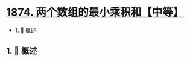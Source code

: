 # [1874. 两个数组的最小乘积和【中等】](https://github.com/Tdahuyou/TNotes.leetcode/tree/main/notes/1874.%20%E4%B8%A4%E4%B8%AA%E6%95%B0%E7%BB%84%E7%9A%84%E6%9C%80%E5%B0%8F%E4%B9%98%E7%A7%AF%E5%92%8C%E3%80%90%E4%B8%AD%E7%AD%89%E3%80%91)

<!-- region:toc -->

- [1. 📝 概述](#1--概述)

<!-- endregion:toc -->

## 1. 📝 概述
